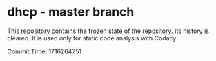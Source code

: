 # dhcp - master branch

This repository contains the frozen state of the repository.
Its history is cleared. It is used only for static code
analysis with Codacy.

Commit Time: 1716264751